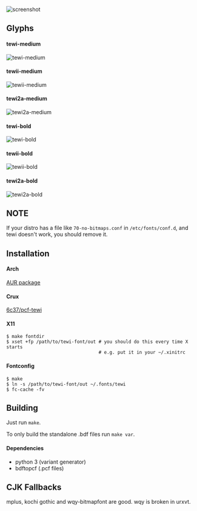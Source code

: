 ![screenshot](https://luz.lu/tewi/tewi-2.png)

## Glyphs
#### tewi-medium
![tewi-medium](https://luz.lu/tewi/tewi-medium.png)

#### tewii-medium
![tewii-medium](https://luz.lu/tewi/tewii-medium.png)

#### tewi2a-medium
![tewi2a-medium](https://luz.lu/tewi/tewi2a-medium.png)

#### tewi-bold
![tewi-bold](https://luz.lu/tewi/tewi-bold.png)

#### tewii-bold
![tewii-bold](https://luz.lu/tewi/tewii-bold.png)

#### tewi2a-bold
![tewi2a-bold](https://luz.lu/tewi/tewi2a-bold.png)

## NOTE
If your distro has a file like `70-no-bitmaps.conf` in
`/etc/fonts/conf.d`, and tewi doesn't work, you should remove it.

## Installation
#### Arch
[AUR package](https://aur.archlinux.org/packages/bdf-tewi-git/)

#### Crux
[6c37/pcf-tewi](https://github.com/6c37/crux-ports)

#### X11
```shell
$ make fontdir
$ xset +fp /path/to/tewi-font/out # you should do this every time X starts
                                  # e.g. put it in your ~/.xinitrc
```

#### Fontconfig
```shell
$ make
$ ln -s /path/to/tewi-font/out ~/.fonts/tewi
$ fc-cache -fv
```

## Building
Just run `make`.

To only build the standalone .bdf files run `make var`.

#### Dependencies
* python 3 (variant generator)
* bdftopcf (.pcf files)

## CJK Fallbacks
mplus, kochi gothic and wqy-bitmapfont are good.
wqy is broken in urxvt.
